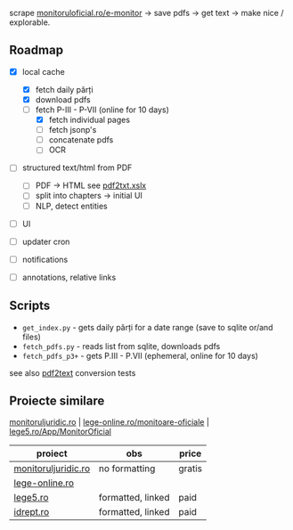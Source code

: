 scrape [monitoruloficial.ro/e-monitor](https://monitoruloficial.ro/e-monitor/) → save pdfs →  get text → make nice / explorable.

## Roadmap

- [x] local cache
    - [x] fetch daily părți
    - [x] download pdfs
    - [ ] fetch P-III - P-VII (online for 10 days)
        - [x] fetch individual pages
        - [ ] fetch jsonp's
        - [ ] concatenate pdfs
        - [ ] OCR

- [ ] structured text/html from PDF
    - [ ] PDF → HTML see [pdf2txt.xslx](https://docs.google.com/spreadsheets/d/1APEmulzWa7PGgDg_mc-7rnY_vbxX2Q6Y) 
    - [ ] split into chapters → initial UI 
    - [ ] NLP, detect entities
- [ ] UI 
- [ ] updater cron
- [ ] notifications
- [ ] annotations, relative links


## Scripts

- `get_index.py` - gets daily părți for a date range (save to sqlite or/and files)
- `fetch_pdfs.py` - reads list from sqlite, downloads pdfs
- `fetch_pdfs_p3+` - gets P.III - P.VII (ephemeral, online for 10 days)

see also [pdf2text](../pdf2text) conversion tests

## Proiecte similare

[monitoruljuridic.ro](http://www.monitoruljuridic.ro/) | [lege-online.ro/monitoare-oficiale](https://www.lege-online.ro/monitoare-oficiale) | [lege5.ro/App/MonitorOficial](https://lege5.ro/App/MonitorOficial)   


| proiect | obs | price |
|-----|-----|-----|
| [monitoruljuridic.ro](http://www.monitoruljuridic.ro/) | no formatting | gratis |
| [lege-online.ro](https://www.lege-online.ro/monitoare-oficiale) |  |  |
| [lege5.ro](https://lege5.ro/App/MonitorOficial) | formatted, linked | paid |
| [idrept.ro](https://lege5.ro/App/MonitorOficial) | formatted, linked | paid |
